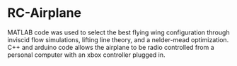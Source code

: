 # RC-Airplane
MATLAB code was used to select the best flying wing configuration through inviscid flow simulations, lifting line theory, and a nelder-mead optimization. C++ and arduino code allows the airplane to be radio controlled from a personal computer with an xbox controller plugged in.
